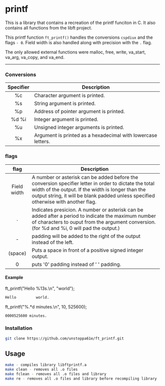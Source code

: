 # printf
This is a library that contains a recreation of the printf funciton in C. It also contains all functions from the libft project.

This printf function ```ft_printf()``` handles the conversions ```cspdiux``` and the flags ```- 0```. Field width is also handled along with precision with the ```.``` flag.

The only allowed external functions were malloc, free, write, va_start, va_arg, va_copy, and va_end.

----
### Conversions
|Specifier  |Description                                                 |
|:---------:|------------------------------------------------------------|
|%c         |Character argument is printed.                              |
|%s         |String argument is printed.                                 |
|%p         |Address of pointer argument is printed.                     |
|%d %i      |Integer argument is printed.                                |
|%u         |Unsigned integer arguments is printed.                      |
|%x         |Argument is printed as a hexadecimal with lowercase letters.|

### flags
|flag       |Description                                                                                                                          |
|:---------:|-------------------------------------------------------------------------------------------------------------------------------------|
|Field width|A number or asterisk can be added before the conversion specifier letter in order to dictate the total width of the output. If the width is longer than the output string, it will be blank padded unless specified otherwise with another flag.                                                                     |
|.          |Indicates presicion. A number or asterisk can be added after a period to indicate the maximum number of characters to ouput from the argument conversion. (for %d and %i, 0 will pad the output.)                                                                                                                   |
|-          |padding will be added to the right of the output instead of the left.                                                                |
|(space)    |Puts a space in front of a positive signed integer output.                                                                           |
|0          |puts '0' padding instead of ' ' padding.                                                                                             |

#### Example
ft_printf("Hello %13s.\n", "world");
```bash
Hello         world.
```
ft_printf("%.*d minutes.\n", 10, 525600);
```bash 
0000525600 minutes.
```

### Installation
```bash
git clone https://github.com/unstoppa61e/ft_printf.git
```

## Usage
```bash
make - compiles library libftprintf.a
make clean - removes all .o files
make fclean - removes all .o files and library
make re - removes all .o files and library before recompiling library
```
